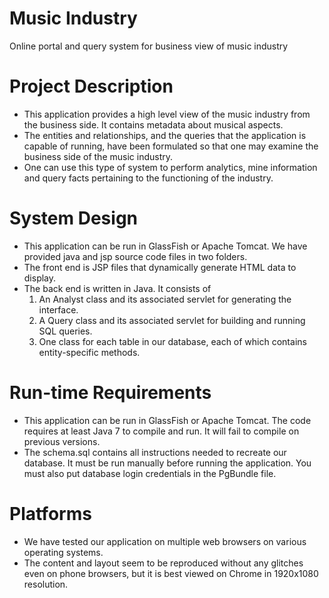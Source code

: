 # Music Industry
Online portal and query system for business view of music industry

# Project Description
* This application provides a high level view of the music industry from the business side. It contains metadata about musical aspects.
* The entities and relationships, and the queries that the application is capable of running, have been formulated so that one may examine the business side of the music industry. 
* One can use this type of system to perform analytics, mine information and query facts pertaining to the functioning of the industry.

# System Design
* This application can be run in GlassFish or Apache Tomcat. We have provided java and jsp source code files in two folders.
* The front end is JSP files that dynamically generate HTML data to display. 
* The back end is written in Java. It consists of
  1. An Analyst class and its associated servlet for generating the interface.
  2. A Query class and its associated servlet for building and running SQL queries.
  3. One class for each table in our database, each of which contains entity-specific methods.
  
# Run-time Requirements 
* This application can be run in GlassFish or Apache Tomcat. The code requires at least Java 7 to compile and run. It will fail to compile on previous versions.  
* The schema.sql contains all instructions needed to recreate our database. It must be run manually before running the application. You must also put database login credentials in the PgBundle file.

# Platforms
* We have tested our application on multiple web browsers on various operating systems. 
* The content and layout seem to be reproduced without any glitches even on phone browsers, but it is best viewed on Chrome in 1920x1080 resolution.
